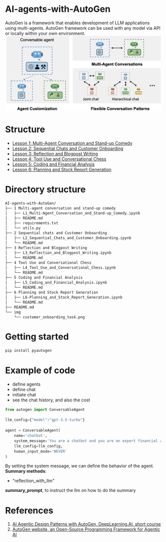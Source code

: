 # AI-agents-with-AutoGen


AutoGen is a framework that enables development of LLM applications using multi-agents. AutoGen framework can be used with any model via API or locally within your own environment.
<img src="img/intro.png" alt="image" width="600"> 

# Structure
- [Lesson 1: Multi-Agent Conversation and Stand-up Comedy](https://github.com/Alessio1599/AI-agents-with-AutoGen/tree/main/1%20Multi-agent%20conversation%20and%20stand-up%20comedy)
- [Lesson 2: Sequential Chats and Customer Onboarding](https://github.com/Alessio1599/AI-agents-with-AutoGen/tree/main/2%20Sequential%20chats)
- [Lesson 3: Reflection and Blogpost Writing](https://github.com/Alessio1599/AI-agents-with-AutoGen/tree/main/3%20Reflection%20and%20Blogpost%20Writing)
- [Lesson 4: Tool Use and Conversational Chess](https://github.com/Alessio1599/AI-agents-with-AutoGen/tree/main/4%20Tool%20Use%20and%20Conversational%20Chess)
- [Lesson 5: Coding and Financial Analysis](https://github.com/Alessio1599/AI-agents-with-AutoGen/tree/main/5%20Coding%20and%20Financial%20Analysis)
- [Lesson 6: Planning and Stock Report Generation](https://github.com/Alessio1599/AI-agents-with-AutoGen/tree/main/6%20Planning%20and%20Stock%20Report%20Generation)

# Directory structure 
```
AI-agents-with-AutoGen/
├── 1 Multi-agent conversation and stand-up comedy
│   ├── L1_Multi-Agent_Conversation_and_Stand-up_Comedy.ipynb
│   ├── README.md
│   ├── requirements.txt
│   └── utils.py
├── 2 Sequential chats and Customer Onboarding
│   ├── L2_Sequential_Chats_and_Customer_Onboarding.ipynb
│   └── README.md
├── 3 Reflection and Blogpost Writing
│   ├── L3_Reflection_and_Blogpost_Writing.ipynb
│   └── README.md
├── 4 Tool Use and Conversational Chess
│   ├── L4_Tool_Use_and_Conversational_Chess.ipynb
│   └── README.md
├── 5 Coding and Financial Analysis
│   ├── L5_Coding_and_Financial_Analysis.ipynb
│   └── README.md
├── 6 Planning and Stock Report Generation
│   ├── L6-Planning_and_Stock_Report_Generation.ipynb
│   └── README.md
├── README.md
└── img
    └── customer_onboarding_task.png
```

# Getting started
```bash
pip install pyautogen
```

# Example of code

- define agents
- define chat
- initiate chat
- see the chat history, and also the cost
  
```python
from autogen import ConversableAgent

llm_config={"model":"gpt-3.5-turbo"}

agent = ConversableAgent(
    name='chatbot',
    system_message='You are a chatbot and you are an expert financial advisor'
    llm_config=llm_config,
    human_input_mode='NEVER'
)
```

By setting the system message, we can define the behavior of the agent.
**Summary methods**:
- "reflection_with_llm"

**summary_prompt**, to instruct the llm on how to do the summary

# References
1. [AI Agentic Design Patterns with AutoGen, DeepLearning.AI, short course](https://www.deeplearning.ai/short-courses/ai-agentic-design-patterns-with-autogen/)
2. [AutoGen website, an Open-Source Programming Framework for Agentic AI](https://microsoft.github.io/autogen/)